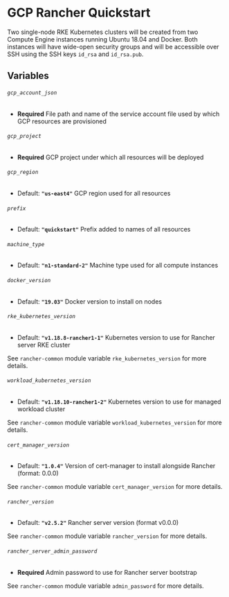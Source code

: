 # GCP Rancher Quickstart

Two single-node RKE Kubernetes clusters will be created from two Compute Engine instances running Ubuntu 18.04 and Docker.
Both instances will have wide-open security groups and will be accessible over SSH using the SSH keys
`id_rsa` and `id_rsa.pub`.

## Variables

###### `gcp_account_json`
- **Required**
File path and name of the service account file used by which GCP resources are provisioned

###### `gcp_project`
- **Required**
GCP project under which all resources will be deployed

###### `gcp_region`
- Default: **`"us-east4"`**
GCP region used for all resources

###### `prefix`
- Default: **`"quickstart"`**
Prefix added to names of all resources

###### `machine_type`
- Default: **`"n1-standard-2"`**
Machine type used for all compute instances

###### `docker_version`
- Default: **`"19.03"`**
Docker version to install on nodes

###### `rke_kubernetes_version`
- Default: **`"v1.18.8-rancher1-1"`**
Kubernetes version to use for Rancher server RKE cluster

See `rancher-common` module variable `rke_kubernetes_version` for more details.

###### `workload_kubernetes_version`
- Default: **`"v1.18.10-rancher1-2"`**
Kubernetes version to use for managed workload cluster

See `rancher-common` module variable `workload_kubernetes_version` for more details.

###### `cert_manager_version`
- Default: **`"1.0.4"`**
Version of cert-manager to install alongside Rancher (format: 0.0.0)

See `rancher-common` module variable `cert_manager_version` for more details.

###### `rancher_version`
- Default: **`"v2.5.2"`**
Rancher server version (format v0.0.0)

See `rancher-common` module variable `rancher_version` for more details.

###### `rancher_server_admin_password`
- **Required**
Admin password to use for Rancher server bootstrap

See `rancher-common` module variable `admin_password` for more details.

